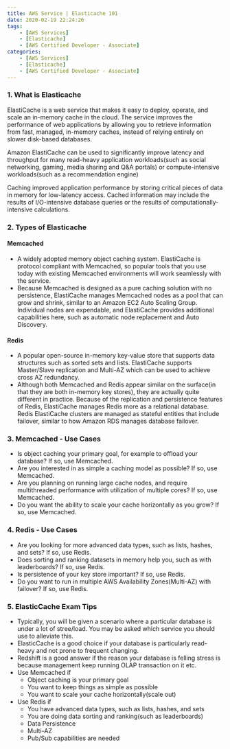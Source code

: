 ```yaml
---
title: AWS Service | Elasticache 101
date: 2020-02-19 22:24:26
tags:
    - [AWS Services]
    - [Elasticache]
    - [AWS Certified Developer - Associate]
categories:
    - [AWS Services]
    - [Elasticache]
    - [AWS Certified Developer - Associate]
---
```


### 1. What is Elasticache
ElastiCache is a web service that makes it easy to deploy, operate, and scale an in-memory cache in the cloud. The service improves the performance of web applications by allowing you to retrieve information from fast, managed, in-memory caches, instead of relying entirely on slower disk-based databases. 

<!-- more -->

Amazon ElastiCache can be used to significantly improve latency and throughput for many read-heavy application workloads(such as social networking, gaming, media sharing and Q&A portals) or compute-intensive workloads(such as a recommendation engine)

Caching improved application performance by storing critical pieces of data in memory for low-latency access. Cached information may include the results of I/O-intensive database queries or the results of computationally-intensive calculations. 

### 2. Types of Elasticache
#### Memcached
- A widely adopted memory object caching system. ElastiCache is protocol compliant with Memcached, so popular tools that you use today with existing Memcached environments will work seamlessly with the service. 
- Because Memcached is designed as a pure caching solution with no persistence, ElastiCache manages Memcached nodes as a pool that can grow and shrink, similar to an Amazon EC2 Auto Scaling Group. Individual nodes are expendable, and ElastiCache provides additional capabilities here, such as automatic node replacement and Auto Discovery. 
#### Redis
- A popular open-source in-memory key-value store that supports data structures such as sorted sets and lists. ElastiCache supports Master/Slave replication and Multi-AZ which can be used to achieve cross AZ redundancy. 
- Although both Memcached and Redis appear similar on the surface(in that they are both in-memory key stores), they are actually quite different in practice. Because of the replication and persistence features of Redis, ElastiCache manages Redis more as a relational database. Redis ElastiCache clusters are managed as stateful entities that include failover, similar to how Amazon RDS manages database failover. 
    
### 3. Memcached - Use Cases
- Is object caching your primary goal, for example to offload your database? If so, use Memcached.
- Are you interested in as simple a caching model as possible? If so, use Memcached.
- Are you planning on running large cache nodes, and require multithreaded performance with utilization of multiple cores? If so, use Memcached. 
- Do you want the ability to scale your cache horizontally as you grow? If so, use Memcached. 

### 4. Redis - Use Cases
- Are you looking for more advanced data types, such as lists, hashes, and sets? If so, use Redis.
- Does sorting and ranking datasets in memory help you, such as with leaderboards? If so, use Redis.
- Is persistence of your key store important? If so, use Redis.
- Do you want to run in multiple AWS Availability Zones(Multi-AZ) with failover? If so, use Redis.

### 5. ElasticCache Exam Tips
- Typically, you will be given a scenario where a particular database is under a lot of stree/load. You may be asked which service you should use to alleviate this. 
- ElasticCache is a good choice if your database is particularly read-heavy and not prone to frequent changing.
- Redshift is a good answer if the reason your database is felling stress is because management keep running OLAP transaction on it etc. 
- Use Memcached if 
    - Object caching is your primary goal
    - You want to keep things as simple as possible
    - You want to scale your cache horizontally(scale out)
- Use Redis if
    - You have advanced data types, such as lists, hashes, and sets
    - You are doing data sorting and ranking(such as leaderboards)
    - Data Persistence
    - Multi-AZ
    - Pub/Sub capabilities are needed
